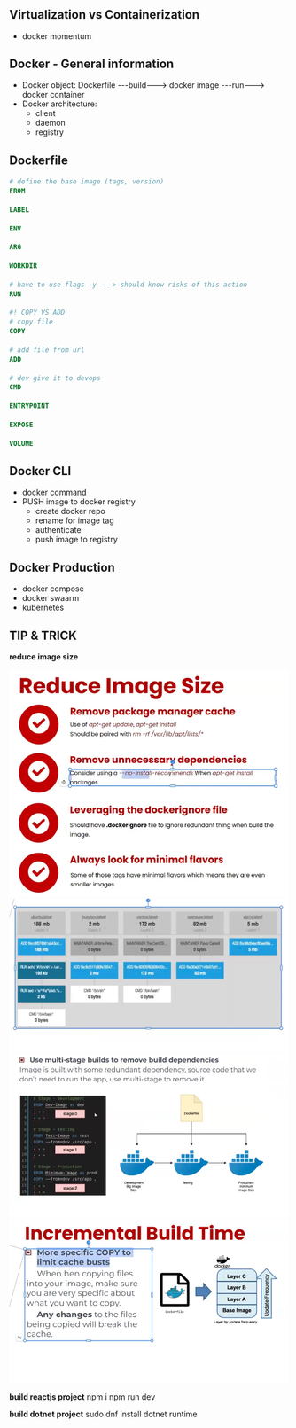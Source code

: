 #

## Virtualization vs Containerization

- docker momentum 

## Docker - General information

- Docker object: Dockerfile ---build---> docker image ---run---> docker container
- Docker architecture: 
  - client
  - daemon 
  - registry

## Dockerfile  

```Dockerfile
# define the base image (tags, version) 
FROM  

LABEL

ENV

ARG

WORKDIR

# have to use flags -y ---> should know risks of this action
RUN 

#! COPY VS ADD
# copy file 
COPY

# add file from url 
ADD

# dev give it to devops
CMD

ENTRYPOINT

EXPOSE

VOLUME
```

## Docker CLI

- docker command  
- PUSH image to docker registry
  - create docker repo
  - rename for image tag
  - authenticate 
  - push image to registry

## Docker Production 

- docker compose
- docker swaarm
- kubernetes

## 

## TIP & TRICK 

**reduce image size**

![alt text](image.png)
![alt text](image-1.png)
![alt text](image-2.png)
![alt text](image-3.png)



<!-- NOTE -->

**build reactjs project**
npm i 
npm run dev

**build dotnet project**
sudo dnf install dotnet runtime 

